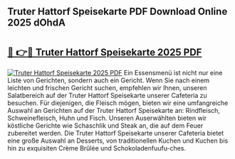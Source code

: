 ## Truter Hattorf Speisekarte PDF Download Online 2025 dOhdA

# <h2><a href="http://gc73mo.nevu.top/?p=Truter+Hattorf+Speisekarte">🔗 👉🔴 Truter Hattorf Speisekarte 2025 PDF</a></h2>

[![Truter Hattorf Speisekarte 2025 PDF](https://i.imgur.com/dBaPXMq.png)](http://gc73mo.nevu.top/?p=Truter+Hattorf+Speisekarte)
Ein Essensmenü ist nicht nur eine Liste von Gerichten, sondern auch ein Gericht. Wenn Sie nach einem leichten und frischen Gericht suchen, empfehlen wir Ihnen, unseren Salatbereich auf der Truter Hattorf Speisekarte unserer Cafeteria zu besuchen. Für diejenigen, die Fleisch mögen, bieten wir eine umfangreiche Auswahl an Gerichten auf der Truter Hattorf Speisekarte an: Rindfleisch, Schweinefleisch, Huhn und Fisch. Unseren Auserwählten bieten wir köstliche Gerichte wie Schaschlik und Steak an, die auf dem Feuer zubereitet werden. Die Truter Hattorf Speisekarte unserer Cafeteria bietet eine große Auswahl an Desserts, von traditionellen Kuchen und Kuchen bis hin zu exquisiten Crème Brûlée und Schokoladenfuufu-ches.
